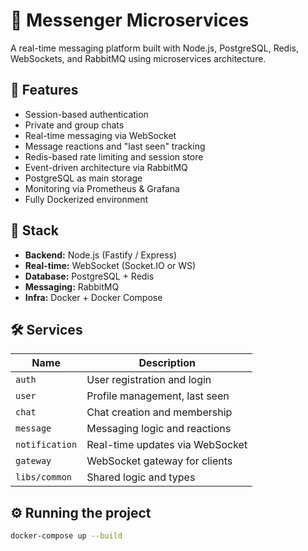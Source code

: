 # 📨 Messenger Microservices

A real-time messaging platform built with Node.js, PostgreSQL, Redis, WebSockets, and RabbitMQ using microservices architecture.

## 🚀 Features

- Session-based authentication
- Private and group chats
- Real-time messaging via WebSocket
- Message reactions and "last seen" tracking
- Redis-based rate limiting and session store
- Event-driven architecture via RabbitMQ
- PostgreSQL as main storage
- Monitoring via Prometheus & Grafana
- Fully Dockerized environment

## 🧱 Stack

- **Backend:** Node.js (Fastify / Express)
- **Real-time:** WebSocket (Socket.IO or WS)
- **Database:** PostgreSQL + Redis
- **Messaging:** RabbitMQ
- **Infra:** Docker + Docker Compose

## 🛠 Services

| Name             | Description                      |
|------------------|----------------------------------|
| `auth`           | User registration and login      |
| `user`           | Profile management, last seen    |
| `chat`           | Chat creation and membership     |
| `message`        | Messaging logic and reactions    |
| `notification`   | Real-time updates via WebSocket  |
| `gateway`        | WebSocket gateway for clients    |
| `libs/common`    | Shared logic and types           |

## ⚙️ Running the project

```bash
docker-compose up --build
